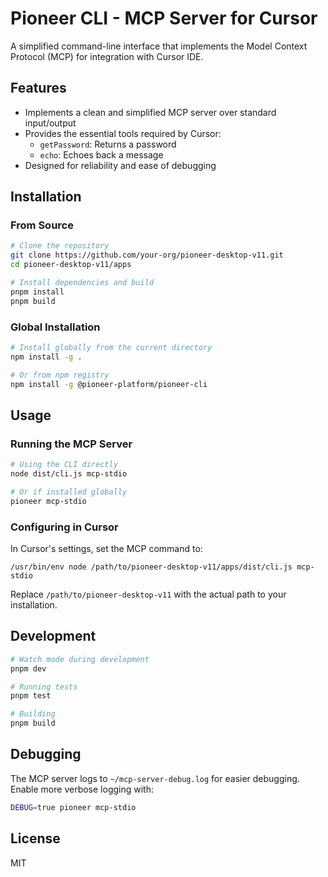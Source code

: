 # Pioneer CLI - MCP Server for Cursor

A simplified command-line interface that implements the Model Context Protocol (MCP) for integration with Cursor IDE.

## Features

- Implements a clean and simplified MCP server over standard input/output
- Provides the essential tools required by Cursor:
  - `getPassword`: Returns a password
  - `echo`: Echoes back a message
- Designed for reliability and ease of debugging

## Installation

### From Source

```bash
# Clone the repository
git clone https://github.com/your-org/pioneer-desktop-v11.git
cd pioneer-desktop-v11/apps

# Install dependencies and build
pnpm install
pnpm build
```

### Global Installation

```bash
# Install globally from the current directory
npm install -g .

# Or from npm registry
npm install -g @pioneer-platform/pioneer-cli
```

## Usage

### Running the MCP Server

```bash
# Using the CLI directly
node dist/cli.js mcp-stdio

# Or if installed globally
pioneer mcp-stdio
```

### Configuring in Cursor

In Cursor's settings, set the MCP command to:

```
/usr/bin/env node /path/to/pioneer-desktop-v11/apps/dist/cli.js mcp-stdio
```

Replace `/path/to/pioneer-desktop-v11` with the actual path to your installation.

## Development

```bash
# Watch mode during development
pnpm dev

# Running tests
pnpm test

# Building
pnpm build
```

## Debugging

The MCP server logs to `~/mcp-server-debug.log` for easier debugging. Enable more verbose logging with:

```bash
DEBUG=true pioneer mcp-stdio
```

## License

MIT 